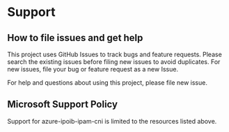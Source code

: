 # Support

## How to file issues and get help  

This project uses GitHub Issues to track bugs and feature requests. Please search the existing 
issues before filing new issues to avoid duplicates.  For new issues, file your bug or 
feature request as a new Issue.

For help and questions about using this project, please file new issue.

## Microsoft Support Policy  

Support for azure-ipoib-ipam-cni is limited to the resources listed above.